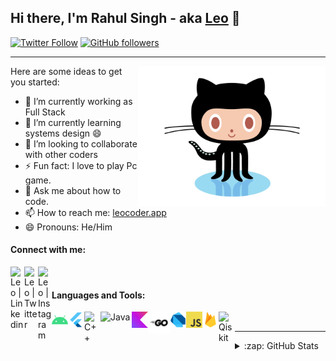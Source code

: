## Hi there, I'm Rahul Singh - aka [Leo][github] 👋

[![Twitter Follow](https://img.shields.io/twitter/follow/Leo_5661?color=1975D1&logo=twitter&style=for-the-badge)][follow_twitter]
[![GitHub followers](https://img.shields.io/github/followers/Leo5661?color=ef4135&label=Follow&style=for-the-badge&logo=github)][github]

---

<img align='right' src="https://github.com/Leo5661/Leo5661/blob/master/images/github_octocat.gif" width='300'>

Here are some ideas to get you started:

- 🔭 I’m currently working as Full Stack
- 🌱 I’m currently learning systems design 😄
- 👯 I’m looking to collaborate with other coders 
- ⚡ Fun fact: I love to play Pc game.
- 💬 Ask me about how to code.
- 📫 How to reach me: [leocoder.app](https://my-portfolio-leo5661.vercel.app/)
- 😄 Pronouns: He/Him

#### Connect with me:

[<img align="left" alt="Leo | Linkedin" width="22px" src="https://unpkg.com/simple-icons@v3/icons/linkedin.svg" />][linkedin]
[<img align="left" alt="Leo | Twitter" width="22px" src="https://unpkg.com/simple-icons@v3/icons/twitter.svg" />][twitter]
[<img align="left" alt="Leo | Instagram" width="22px" src="https://unpkg.com/simple-icons@v3/icons/instagram.svg" />][instagram]

<br/>


#### Languages and Tools:

<img align="left" alt="Android" width="26px" src="https://raw.githubusercontent.com/github/explore/80688e429a7d4ef2fca1e82350fe8e3517d3494d/topics/android/android.png"/>

<img align="left" alt="Flutter" width="26px" src="https://raw.githubusercontent.com/github/explore/80688e429a7d4ef2fca1e82350fe8e3517d3494d/topics/flutter/flutter.png">

<img align="left" alt="C++" width="26px" src="https://upload.wikimedia.org/wikipedia/commons/thumb/1/18/ISO_C%2B%2B_Logo.svg/306px-ISO_C%2B%2B_Logo.svg.png"/>

<img align="left" alt="Java" width="50px" src="https://logos-download.com/wp-content/uploads/2016/10/Java_logo_icon.png"/>

<img align="left" alt="Kotlin" width="26px" src="https://raw.githubusercontent.com/github/explore/80688e429a7d4ef2fca1e82350fe8e3517d3494d/topics/kotlin/kotlin.png"/>

<img align="left" alt="Golang" width="35px" src="https://raw.githubusercontent.com/github/explore/80688e429a7d4ef2fca1e82350fe8e3517d3494d/topics/go/go.png"/>

<img align="left" alt="Dart" width="26px" src="https://raw.githubusercontent.com/github/explore/80688e429a7d4ef2fca1e82350fe8e3517d3494d/topics/dart/dart.png">

<img align="left" alt="JavaScript" width="26px" src="https://raw.githubusercontent.com/github/explore/80688e429a7d4ef2fca1e82350fe8e3517d3494d/topics/javascript/javascript.png">

<img align="left" alt="Firebase" width="26px" src="https://raw.githubusercontent.com/github/explore/80688e429a7d4ef2fca1e82350fe8e3517d3494d/topics/firebase/firebase.png">

<img align="left" alt="Qiskit" width="26px" src="https://avatars3.githubusercontent.com/u/30696987?s=280&v=4">

<br/>

---

<details>
  <summary>:zap: GitHub Stats</summary>

  <img align="left" alt="Leo's GitHub Stats" src="https://github-readme-stats-leo5661.vercel.app/api?username=Leo5661&count_private=true&show_icons=true&hide_border=true&theme=dark" />
  <img align="center" alt="Leo's Language Stats" src="https://github-readme-stats-leo5661.vercel.app/api/top-langs/?username=Leo5661&layout=compact&theme=dark" /> 

</details>
<!-- Links -->

[github]: https://github.com/Leo5661
[twitter]: https://twitter.com/Leo_5661
[follow_twitter]: https://twitter.com/intent/follow?screen_name=Leo_5661
[linkedin]: https://www.linkedin.com/in/leocoder/
[leetcode]: https://leetcode.com/leo1_/
[instagram]: https://www.instagram.com/leo_coder/


